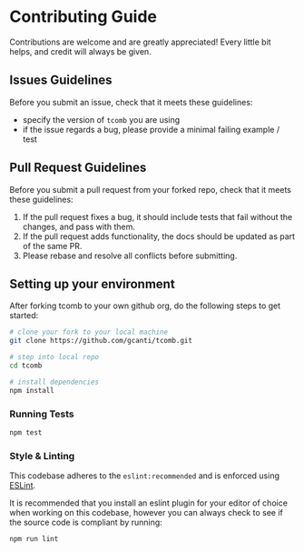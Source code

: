 # Contributing Guide

Contributions are welcome and are greatly appreciated! Every little bit helps, and credit will
always be given.

## Issues Guidelines

Before you submit an issue, check that it meets these guidelines:

- specify the version of `tcomb` you are using
- if the issue regards a bug, please provide a minimal failing example / test

## Pull Request Guidelines

Before you submit a pull request from your forked repo, check that it meets these guidelines:

1. If the pull request fixes a bug, it should include tests that fail without the changes, and pass
with them.
2. If the pull request adds functionality, the docs should be updated as part of the same PR.
3. Please rebase and resolve all conflicts before submitting.

## Setting up your environment

After forking tcomb to your own github org, do the following steps to get started:

```sh
# clone your fork to your local machine
git clone https://github.com/gcanti/tcomb.git

# step into local repo
cd tcomb

# install dependencies
npm install
```

### Running Tests

```sh
npm test
```

### Style & Linting

This codebase adheres to the `eslint:recommended` and is
enforced using [ESLint](http://eslint.org/).

It is recommended that you install an eslint plugin for your editor of choice when working on this
codebase, however you can always check to see if the source code is compliant by running:

```sh
npm run lint
```

